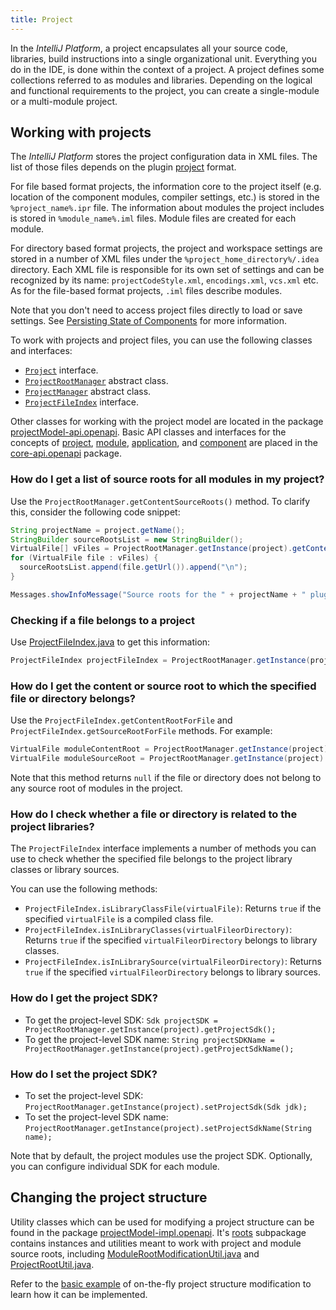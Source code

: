 ```yaml
---
title: Project
---
```


In the *IntelliJ Platform*, a project encapsulates all your source code, libraries, build instructions into a single organizational unit. Everything you do in the IDE, is done within the context of a project. A project defines some collections referred to as modules and libraries. Depending on the logical and functional requirements to the project, you can create a single-module or a multi-module project.

## Working with projects

The *IntelliJ Platform* stores the project configuration data in XML files. The list of those files depends on the plugin [project](https://www.jetbrains.com/help/idea/about-projects.html) format.

For file based format projects, the information core to the project itself (e.g. location of the component modules, compiler settings, etc.) is stored in the `%project_name%.ipr` file. The information about modules the project includes is stored in `%module_name%.iml` files. Module files are created for each module.

For directory based format projects, the project and workspace settings are stored in a number of XML files under the `%project_home_directory%/.idea` directory. Each XML file is responsible for its own set of settings and can be recognized by its name: `projectCodeStyle.xml`, `encodings.xml`, `vcs.xml` etc. As for the file-based format projects, `.iml` files describe modules.

Note that you don't need to access project files directly to load or save settings. See [Persisting State of Components](persisting_state_of_components.md) for more information.

To work with projects and project files, you can use the following classes and interfaces:

* [`Project`](upsource:///platform/core-api/src/com/intellij/openapi/project/Project.java) interface.
* [`ProjectRootManager`](upsource:///platform/projectModel-api/src/com/intellij/openapi/roots/ProjectRootManager.java) abstract class.
* [`ProjectManager`](upsource:///platform/projectModel-api/src/com/intellij/openapi/project/ProjectManager.java) abstract class.
* [`ProjectFileIndex`](upsource:///platform/projectModel-api/src/com/intellij/openapi/roots/ProjectFileIndex.java) interface.

Other classes for working with the project model are located in the package [projectModel-api.openapi](upsource:///platform/projectModel-api/src/com/intellij/openapi). Basic API classes and interfaces for the concepts of [project](upsource:///platform/core-api/src/com/intellij/openapi/project/Project.java), [module](upsource:///platform/core-api/src/com/intellij/openapi/module/Module.java), [application](upsource:///platform/core-api/src/com/intellij/openapi/application/Application.java), and [component](upsource:///platform/core-api/src/com/intellij/openapi/components/ProjectComponent.java) are placed in the [core-api.openapi](upsource:///platform/core-api/src/com/intellij/openapi) package.

### How do I get a list of source roots for all modules in my project?

Use the `ProjectRootManager.getContentSourceRoots()` method. To clarify this, consider the following code snippet:

```java
String projectName = project.getName();
StringBuilder sourceRootsList = new StringBuilder();
VirtualFile[] vFiles = ProjectRootManager.getInstance(project).getContentSourceRoots();
for (VirtualFile file : vFiles) {
  sourceRootsList.append(file.getUrl()).append("\n");
}

Messages.showInfoMessage("Source roots for the " + projectName + " plugin:\n" + sourceRootsList, "Project Properties");
```

### Checking if a file belongs to a project

Use [ProjectFileIndex.java](upsource:///platform/projectModel-api/src/com/intellij/openapi/roots/ProjectFileIndex.java) to get this information:
```java
ProjectFileIndex projectFileIndex = ProjectRootManager.getInstance(project).getFileIndex();
```

### How do I get the content or source root to which the specified file or directory belongs?

Use the `ProjectFileIndex.getContentRootForFile` and `ProjectFileIndex.getSourceRootForFile` methods. For example:

```java
VirtualFile moduleContentRoot = ProjectRootManager.getInstance(project).getFileIndex().getContentRootForFile(virtualFileorDirectory);
VirtualFile moduleSourceRoot = ProjectRootManager.getInstance(project).getFileIndex().getSourceRootForFile(virtualFileorDirectory);
```

Note that this method returns `null` if the file or directory does not belong to any source root of modules in the project.
 
### How do I check whether a file or directory is related to the project libraries?

The `ProjectFileIndex` interface implements a number of methods you can use to check whether the specified file belongs to the project library classes or library sources.

You can use the following methods:

* `ProjectFileIndex.isLibraryClassFile(virtualFile)`: Returns `true` if the specified `virtualFile` is a compiled class file.
* `ProjectFileIndex.isInLibraryClasses(virtualFileorDirectory)`: Returns `true` if the specified `virtualFileorDirectory` belongs to library classes.
* `ProjectFileIndex.isInLibrarySource(virtualFileorDirectory)`: Returns `true` if the specified `virtualFileorDirectory` belongs to library sources.

### How do I get the project SDK?

* To get the project-level SDK: `Sdk projectSDK = ProjectRootManager.getInstance(project).getProjectSdk();` 
* To get the project-level SDK name: `String projectSDKName = ProjectRootManager.getInstance(project).getProjectSdkName();`

### How do I set the project SDK?

* To set the project-level SDK: `ProjectRootManager.getInstance(project).setProjectSdk(Sdk jdk);`
* To set the project-level SDK name: `ProjectRootManager.getInstance(project).setProjectSdkName(String name);`

Note that by default, the project modules use the project SDK. Optionally, you can configure individual SDK for each module.

## Changing the project structure

Utility classes which can be used for modifying a project structure can be found in the package [projectModel-impl.openapi](upsource:///platform/projectModel-impl/src/com/intellij/openapi). It's [roots](upsource:///platform/projectModel-impl/src/com/intellij/openapi/roots/) subpackage contains instances and utilities meant to work with project and module source roots, including [ModuleRootModificationUtil.java](upsource:///platform/projectModel-api/src/com/intellij/openapi/roots/ModuleRootModificationUtil.java) and [ProjectRootUtil.java](upsource:///platform/projectModel-impl/src/com/intellij/openapi/projectRoots/impl/ProjectRootUtil.java).

Refer to the [basic example](https://github.com/JetBrains/intellij-sdk-docs/blob/master/code_samples/project_model/src/com/intellij/tutorials/project/model/ModificationAction.java) of on-the-fly project structure modification to learn how it can be implemented.
